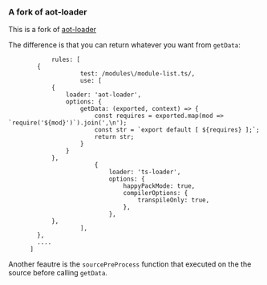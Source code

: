 ### A fork of aot-loader
This is a fork of [aot-loader](https://github.com/egoist/aot-loader)

The difference is that you can return whatever you want from `getData`:

```es6
			rules: [
        {
					test: /modules\/module-list.ts/,
					use: [
            {
                loader: 'aot-loader',
                options: {
                    getData: (exported, context) => {
                        const requires = exported.map(mod => `require('${mod}')`).join(',\n');
                        const str = `export default [ ${requires} ];`;
                        return str;
                    }
                }
            },
						{
							loader: 'ts-loader',
							options: {
								happyPackMode: true,
								compilerOptions: {
									transpileOnly: true,
								},
							},
            },
					],
        },   
        ....
      ]
```


Another feautre is the `sourcePreProcess` function that executed on the the source before calling `getData`.

